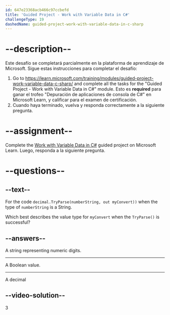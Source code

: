 ```yaml
---
id: 647e23368acb466c97ccbefd
title: 'Guided Project - Work with Variable Data in C#'
challengeType: 19
dashedName: guided-project-work-with-variable-data-in-c-sharp
---
```


# --description--

Este desafío se completará parcialmente en la plataforma de aprendizaje de Microsoft. Sigue estas instrucciones para completar el desafío:

1. Go to <a href="https://learn.microsoft.com/training/modules/guided-project-work-variable-data-c-sharp/" target="_blank" rel="noreferrer">https://learn.microsoft.com/training/modules/guided-project-work-variable-data-c-sharp/</a> and complete all the tasks for the "Guided Project - Work with Variable Data in C#" module. Esto es **required** para ganar el trofeo "Depuración de aplicaciones de consola de C#" en Microsoft Learn, y calificar para el examen de certificación.
1. Cuando haya terminado, vuelva y responda correctamente a la siguiente pregunta.

# --assignment--

Complete the <a href="https://learn.microsoft.com/training/modules/guided-project-work-variable-data-c-sharp/" target="_blank" rel="noreferrer">Work with Variable Data in C#</a> guided project on Microsoft Learn. Luego, responda a la siguiente pregunta.

# --questions--

## --text--

For the code `decimal.TryParse(numberString, out myConvert))` when the type of `numberString` is a String.

Which best describes the value type for `myConvert` when the `TryParse()` is successful?

## --answers--

A string representing numeric digits.

---

A Boolean value.

---

A decimal

## --video-solution--

3
